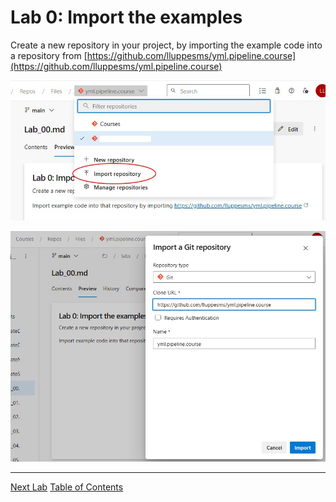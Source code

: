 # Lab 0: Import the examples

Create a new repository in your project, by importing the example code into a repository from [https://github.com/lluppesms/yml.pipeline.course](https://github.com/lluppesms/yml.pipeline.course)

![Step 1](assets/images/Import_Repo_01.jpg)

![Step 1](assets/images/Import_Repo_02.jpg)

---

[Next Lab](./Lab_01.md)   [Table of Contents](./README.md)

